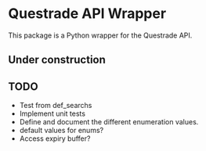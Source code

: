 # Questrade API Wrapper
This package is a Python wrapper for the Questrade API.

## Under construction

## TODO
- Test from def_searchs
- Implement unit tests
- Define and document the different enumeration values.
- default values for enums?
- Access expiry buffer? 